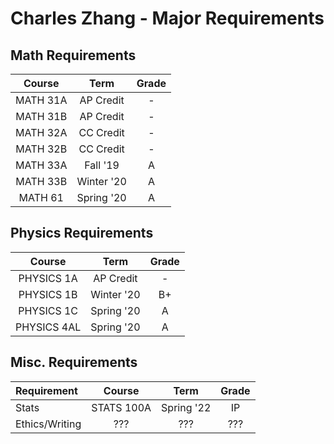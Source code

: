 # Charles Zhang - Major Requirements

## Math Requirements

| Course | Term | Grade |
|:---:|:---:|:---:|
| MATH 31A | AP Credit | - |
| MATH 31B | AP Credit | - |
| MATH 32A | CC Credit | - |
| MATH 32B | CC Credit | - |
| MATH 33A | Fall '19 | A |
| MATH 33B | Winter '20 | A |
| MATH 61 | Spring '20 | A |

## Physics Requirements

| Course | Term | Grade |
|:---:|:---:|:---:|
| PHYSICS 1A | AP Credit | - |
| PHYSICS 1B | Winter '20 | B+ |
| PHYSICS 1C | Spring '20 | A |
| PHYSICS 4AL | Spring '20 | A |

## Misc. Requirements

| Requirement | Course | Term | Grade |
|:----|:---:|:---:|:---:|
| Stats | STATS 100A | Spring '22 | IP |
| Ethics/Writing | ??? | ??? | ??? |
